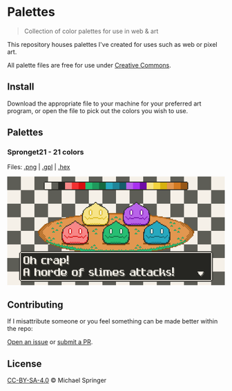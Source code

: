 # Palettes

> Collection of color palettes for use in web & art

This repository houses palettes I've created for uses such as web or pixel art.

All palette files are free for use under [Creative Commons](LICENSE).

## Install

Download the appropriate file to your machine for your preferred art program, or open the file to pick out the colors you wish to use.

## Palettes

### Spronget21 - 21 colors

Files: [.png](spronget21/sponget21.png) | [.gpl](spronget21/spronget21.gpl) | [.hex](spronget21/spronget21.hex)

![Spronget21 Sample](https://raw.githubusercontent.com/sprngr/images/master/palettes/spronget21.png)

## Contributing

If I misattribute someone or you feel something can be made better within the repo:

[Open an issue](https://github.com/sprngr/palettes/issues?q=is%3Aissue+is%3Aopen+sort%3Aupdated-desc) or [submit a PR](https://github.com/sprngr/palettes/pulls?q=is%3Apr+is%3Aopen+sort%3Aupdated-desc).

## License

[CC-BY-SA-4.0](LICENSE) © Michael Springer
